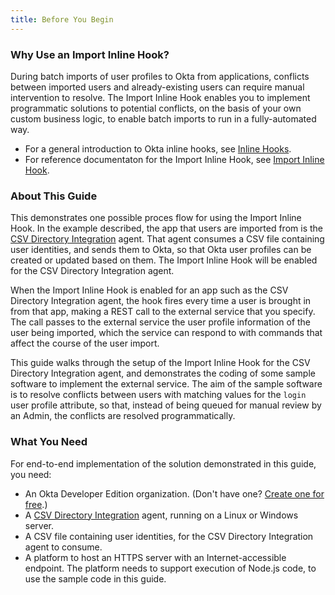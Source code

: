 ```yaml
---
title: Before You Begin
---
```


### Why Use an Import Inline Hook?

During batch imports of user profiles to Okta from applications, conflicts between imported users and already-existing users can require manual intervention to resolve. The Import Inline Hook enables you to implement programmatic solutions to potential conflicts, on the basis of your own custom business logic, to enable batch imports to run in a fully-automated way.

- For a general introduction to Okta inline hooks, see [Inline Hooks](/use_cases/inline_hooks/).
- For reference documentaton for the Import Inline Hook, see [Import Inline Hook](/use_cases/inline_hooks/import_hook/import_hook/).


### About This Guide

This demonstrates one possible proces flow for using the Import Inline Hook. In the example described, the app that users are imported from is the [CSV Directory Integration](https://help.okta.com/en/prod/Content/Topics/Directory/directory-integrations-csv.htm) agent. That agent consumes a CSV file containing user identities, and sends them to Okta, so that Okta user profiles can be created or updated based on them. The Import Inline Hook will be enabled for the CSV Directory Integration agent.

When the Import Inline Hook is enabled for an app such as the CSV Directory Integration agent, the hook fires every time a user is brought in from that app, making a REST call to the external service that you specify. The call passes to the external service the user profile information of the user being imported, which the service can respond to with commands that affect the course of the user import.

This guide walks through the setup of the Import Inline Hook for the CSV Directory Integration agent, and demonstrates the coding of some sample software to implement the external service. The aim of the sample software is to resolve conflicts between users with matching values for the `login` user profile attribute, so that, instead of being queued for manual review by an Admin, the conflicts are resolved programmatically.

### What You Need

For end-to-end implementation of the solution demonstrated in this guide, you need:

- An Okta Developer Edition organization. (Don't have one? [Create one for free](https://developer.okta.com/signup).)
- A [CSV Directory Integration](https://help.okta.com/en/prod/Content/Topics/Directory/directory-integrations-csv.htm) agent, running on a Linux or Windows server.
- A CSV file containing user identities, for the CSV Directory Integration agent to consume.
- A platform to host an HTTPS server with an Internet-accessible endpoint. The platform needs to support execution of Node.js code, to use the sample code in this guide. 


<NextSectionLink/>

